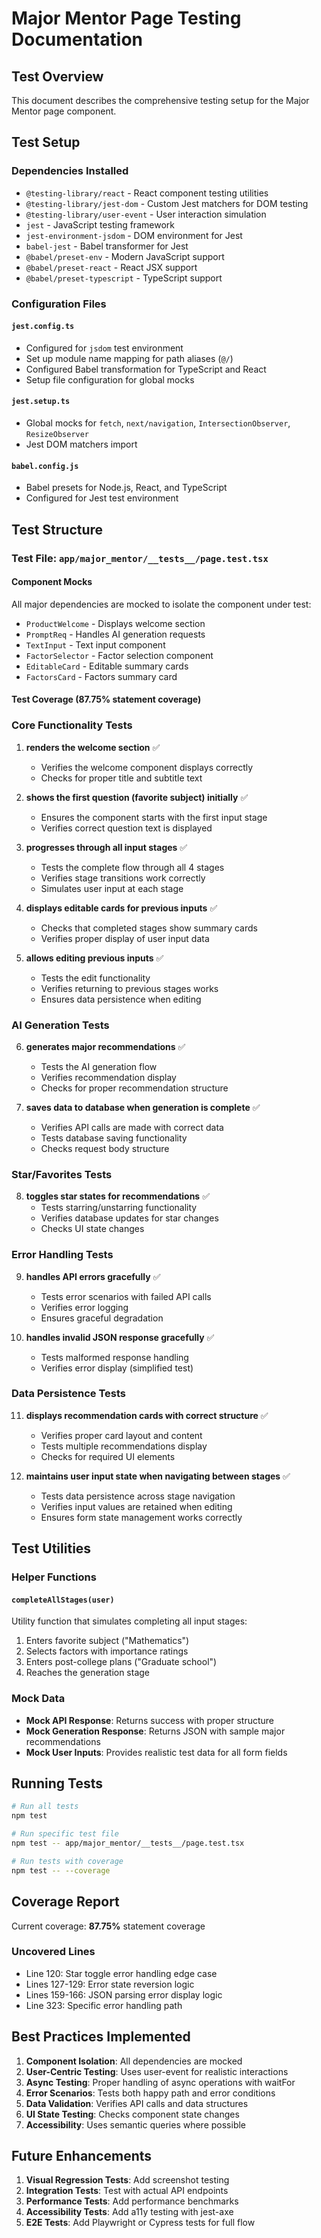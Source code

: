 # Major Mentor Page Testing Documentation

## Test Overview

This document describes the comprehensive testing setup for the Major Mentor page component.

## Test Setup

### Dependencies Installed
- `@testing-library/react` - React component testing utilities
- `@testing-library/jest-dom` - Custom Jest matchers for DOM testing
- `@testing-library/user-event` - User interaction simulation
- `jest` - JavaScript testing framework
- `jest-environment-jsdom` - DOM environment for Jest
- `babel-jest` - Babel transformer for Jest
- `@babel/preset-env` - Modern JavaScript support
- `@babel/preset-react` - React JSX support
- `@babel/preset-typescript` - TypeScript support

### Configuration Files

#### `jest.config.ts`
- Configured for `jsdom` test environment
- Set up module name mapping for path aliases (`@/`)
- Configured Babel transformation for TypeScript and React
- Setup file configuration for global mocks

#### `jest.setup.ts`
- Global mocks for `fetch`, `next/navigation`, `IntersectionObserver`, `ResizeObserver`
- Jest DOM matchers import

#### `babel.config.js`
- Babel presets for Node.js, React, and TypeScript
- Configured for Jest test environment

## Test Structure

### Test File: `app/major_mentor/__tests__/page.test.tsx`

#### Component Mocks
All major dependencies are mocked to isolate the component under test:

- `ProductWelcome` - Displays welcome section
- `PromptReq` - Handles AI generation requests
- `TextInput` - Text input component
- `FactorSelector` - Factor selection component
- `EditableCard` - Editable summary cards
- `FactorsCard` - Factors summary card

#### Test Coverage (87.75% statement coverage)

### Core Functionality Tests

1. **renders the welcome section** ✅
   - Verifies the welcome component displays correctly
   - Checks for proper title and subtitle text

2. **shows the first question (favorite subject) initially** ✅
   - Ensures the component starts with the first input stage
   - Verifies correct question text is displayed

3. **progresses through all input stages** ✅
   - Tests the complete flow through all 4 stages
   - Verifies stage transitions work correctly
   - Simulates user input at each stage

4. **displays editable cards for previous inputs** ✅
   - Checks that completed stages show summary cards
   - Verifies proper display of user input data

5. **allows editing previous inputs** ✅
   - Tests the edit functionality
   - Verifies returning to previous stages works
   - Ensures data persistence when editing

### AI Generation Tests

6. **generates major recommendations** ✅
   - Tests the AI generation flow
   - Verifies recommendation display
   - Checks for proper recommendation structure

7. **saves data to database when generation is complete** ✅
   - Verifies API calls are made with correct data
   - Tests database saving functionality
   - Checks request body structure

### Star/Favorites Tests

8. **toggles star states for recommendations** ✅
   - Tests starring/unstarring functionality
   - Verifies database updates for star changes
   - Checks UI state changes

### Error Handling Tests

9. **handles API errors gracefully** ✅
   - Tests error scenarios with failed API calls
   - Verifies error logging
   - Ensures graceful degradation

10. **handles invalid JSON response gracefully** ✅
    - Tests malformed response handling
    - Verifies error display (simplified test)

### Data Persistence Tests

11. **displays recommendation cards with correct structure** ✅
    - Verifies proper card layout and content
    - Tests multiple recommendations display
    - Checks for required UI elements

12. **maintains user input state when navigating between stages** ✅
    - Tests data persistence across stage navigation
    - Verifies input values are retained when editing
    - Ensures form state management works correctly

## Test Utilities

### Helper Functions

#### `completeAllStages(user)`
Utility function that simulates completing all input stages:
1. Enters favorite subject ("Mathematics")
2. Selects factors with importance ratings
3. Enters post-college plans ("Graduate school")
4. Reaches the generation stage

### Mock Data
- **Mock API Response**: Returns success with proper structure
- **Mock Generation Response**: Returns JSON with sample major recommendations
- **Mock User Inputs**: Provides realistic test data for all form fields

## Running Tests

```bash
# Run all tests
npm test

# Run specific test file
npm test -- app/major_mentor/__tests__/page.test.tsx

# Run tests with coverage
npm test -- --coverage
```

## Coverage Report

Current coverage: **87.75%** statement coverage

### Uncovered Lines
- Line 120: Star toggle error handling edge case
- Lines 127-129: Error state reversion logic
- Lines 159-166: JSON parsing error display logic
- Line 323: Specific error handling path

## Best Practices Implemented

1. **Component Isolation**: All dependencies are mocked
2. **User-Centric Testing**: Uses user-event for realistic interactions
3. **Async Testing**: Proper handling of async operations with waitFor
4. **Error Scenarios**: Tests both happy path and error conditions
5. **Data Validation**: Verifies API calls and data structures
6. **UI State Testing**: Checks component state changes
7. **Accessibility**: Uses semantic queries where possible

## Future Enhancements

1. **Visual Regression Tests**: Add screenshot testing
2. **Integration Tests**: Test with actual API endpoints
3. **Performance Tests**: Add performance benchmarks
4. **Accessibility Tests**: Add a11y testing with jest-axe
5. **E2E Tests**: Add Playwright or Cypress tests for full flow
